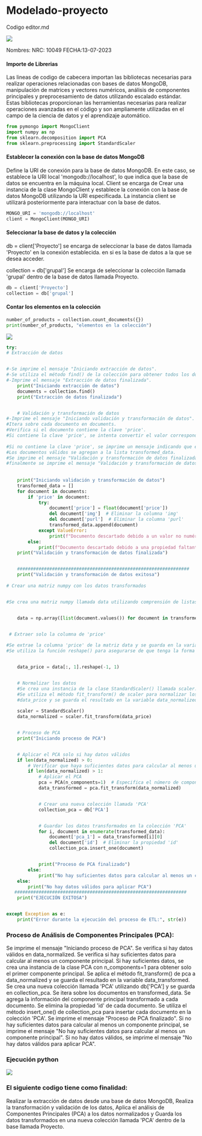 # Modelado-proyecto
Codigo editor.md




![](https://www.espe.edu.ec/wp-content/uploads/2022/01/ESPEtransparente.png)


Nombres:
NRC: 10049
FECHA:13-07-2023


#### Importe de Librerias
Las lineas de codigo de cabecera importan las bibliotecas necesarias para realizar operaciones relacionadas con bases de datos MongoDB, manipulación de matrices y vectores numéricos, análisis de componentes principales y preprocesamiento de datos utilizando escalado estándar. Estas bibliotecas proporcionan las herramientas necesarias para realizar operaciones avanzadas en el código y son ampliamente utilizadas en el campo de la ciencia de datos y el aprendizaje automático.
```python
from pymongo import MongoClient
import numpy as np
from sklearn.decomposition import PCA
from sklearn.preprocessing import StandardScaler
```
####  Establecer la conexión con la base de datos MongoDB
 Define la URI de conexión para la base de datos MongoDB. En este caso, se establece la URI local 'mongodb://localhost', lo que indica que la base de datos se encuentra en la máquina local.
Client se encarga de Crear una instancia de la clase MongoClient y establece la conexión con la base de datos MongoDB utilizando la URI especificada. La instancia client se utilizará posteriormente para interactuar con la base de datos.
```python
MONGO_URI = 'mongodb://localhost'
client = MongoClient(MONGO_URI)
```
#### Seleccionar la base de datos y la colección


db = client['Proyecto'] se encarga de seleccionar la base de datos llamada 'Proyecto' en la conexión establecida. en si es la base de datos a la que se desea acceder.


collection = db['grupal'] Se encarga de seleccionar la colección llamada 'grupal' dentro de la base de datos llamada Proyecto.
```python
db = client['Proyecto']
collection = db['grupal']
```


#### Contar los elementos en la colección
```python
number_of_products = collection.count_documents({})
print(number_of_products, "elementos en la colección")
```


![](https://scontent.fuio10-1.fna.fbcdn.net/v/t39.30808-6/359824719_299659805752916_2416028469696423354_n.jpg?_nc_cat=109&cb=99be929b-59f725be&ccb=1-7&_nc_sid=0debeb&_nc_eui2=AeHxS5XZgsdZv8kWSIXvhiskBe2cqXw_vgcF7ZypfD--B2IPLMJoJXK2h64bagbwdaO-gaCTx6Osq3yYx_Sw_Uet&_nc_ohc=fGm6ewsFE6cAX9QCcaJ&_nc_ht=scontent.fuio10-1.fna&oh=00_AfCfzZXq6LegdQlI9FnrjZBx29UkXpXmFwPycAW3x_KXPg&oe=64B5C051)
```python
try:
# Extracción de datos


#-Se imprime el mensaje "Iniciando extracción de datos".
#-Se utiliza el método find() de la colección para obtener todos los documentos de la  #-Colección seleccionada y se almacenan en la variable documents.
#-Imprime el mensaje "Extracción de datos finalizada".
	print("Iniciando extracción de datos")
	documents = collection.find()
	print("Extracción de datos finalizada")


	# Validación y transformación de datos
#-Imprime el mensaje "Iniciando validación y transformación de datos".
#Itera sobre cada documento en documents.
#Verifica si el documento contiene la clave 'price'.
#Si contiene la clave 'price', se intenta convertir el valor correspondiente a tipo float y   #Elimina las claves 'img' y 'purl' del documento.
    
#Si no contiene la clave 'price', se imprime un mensaje indicando que el documento es #descartado debido a una propiedad faltante.
#Los documentos válidos se agregan a la lista transformed_data.
#Se imprime el mensaje "Validación y transformación de datos finalizada".
#finalmente se imprime el mensaje "Validación y transformación de datos exitosa".
    
    
	print("Iniciando validación y transformación de datos")
	transformed_data = []
	for document in documents:
    	if 'price' in document:
        	try:
            	document['price'] = float(document['price'])
            	del document['img']  # Eliminar la columna 'img'
            	del document['purl']  # Eliminar la columna 'purl'
            	transformed_data.append(document)
        	except ValueError:
            	print(f"Documento descartado debido a un valor no numérico en 'price': {document}")
    	else:
        	print(f"Documento descartado debido a una propiedad faltante: {document}")
	print("Validación y transformación de datos finalizada")


	################################################################
	print("Validación y transformación de datos exitosa")
    
# Crear una matriz numpy con los datos transformados


#Se crea una matriz numpy llamada data utilizando comprensión de listas y la función #values() para obtener los valores de cada documento en transformed_data.


	data = np.array([list(document.values()) for document in transformed_data])


 # Extraer solo la columna de 'price'
    
#Se extrae la columna 'price' de la matriz data y se guarda en la variable data_price.
#Se utiliza la función reshape() para asegurarse de que tenga la forma adecuada para  #ser procesada.


	data_price = data[:, 1].reshape(-1, 1)


	# Normalizar los datos
	#Se crea una instancia de la clase StandardScaler() llamada scaler.
	#Se utiliza el método fit_transform() de scaler para normalizar los datos en
    #data_price y se guarda el resultado en la variable data_normalized.
    
	scaler = StandardScaler()
	data_normalized = scaler.fit_transform(data_price)


	# Proceso de PCA
	print("Iniciando proceso de PCA")


	# Aplicar el PCA solo si hay datos válidos
	if len(data_normalized) > 0:
    	# Verificar que haya suficientes datos para calcular al menos un componente principal
    	if len(data_normalized) > 1:
        	# Aplicar el PCA
        	pca = PCA(n_components=1)  # Especifica el número de componentes principales deseadas
        	data_transformed = pca.fit_transform(data_normalized)


        	# Crear una nueva colección llamada 'PCA'
        	collection_pca = db['PCA']


        	# Guardar los datos transformados en la colección 'PCA'
        	for i, document in enumerate(transformed_data):
            	document['pca_1'] = data_transformed[i][0]
            	del document['id']  # Eliminar la propiedad 'id'
            	collection_pca.insert_one(document)


        	print("Proceso de PCA finalizado")
    	else:
        	print("No hay suficientes datos para calcular al menos un componente principal")
	else:
    	print("No hay datos válidos para aplicar PCA")
   ################################################################
	print("EJECUCIÓN EXITOSA")


except Exception as e:
	print("Error durante la ejecución del proceso de ETL:", str(e))
```


### Proceso de Análisis de Componentes Principales (PCA):
Se imprime el mensaje "Iniciando proceso de PCA".
Se verifica si hay datos válidos en data_normalized.
Se verifica si hay suficientes datos para calcular al menos un componente principal.
Si hay suficientes datos, se crea una instancia de la clase PCA con n_components=1 para obtener solo el primer componente principal.
Se aplica el método fit_transform() de pca a data_normalized y se guarda el resultado en la variable data_transformed.
Se crea una nueva colección llamada 'PCA' utilizando db['PCA'] y se guarda en collection_pca.
Se itera sobre los documentos en transformed_data.
Se agrega la información del componente principal transformado a cada documento.
Se elimina la propiedad 'id' de cada documento.
Se utiliza el método insert_one() de collection_pca para insertar cada documento en la colección 'PCA'.
Se imprime el mensaje "Proceso de PCA finalizado".
Si no hay suficientes datos para calcular al menos un componente principal, se imprime el mensaje "No hay suficientes datos para calcular al menos un componente principal".
Si no hay datos válidos, se imprime el mensaje "No hay datos válidos para aplicar PCA".


### Ejecución python
![](https://scontent.fuio10-1.fna.fbcdn.net/v/t39.30808-6/359790223_299542665764630_3906310885665390985_n.jpg?_nc_cat=106&cb=99be929b-59f725be&ccb=1-7&_nc_sid=0debeb&_nc_eui2=AeGMNEry29IrEI3lUeYIcgbFnS9K1ZiUCpadL0rVmJQKlmKCzJlKklESUeikWxmwTDaVrzwUDnGMFNm-4_8rU7iY&_nc_ohc=3RZZ6WMRo-oAX8CIl8c&_nc_ht=scontent.fuio10-1.fna&oh=00_AfDrGk2XrMua1LBJLyES8Mfl_79fqzYkDPDbBQOuGMnotg&oe=64B4233E)




### El siguiente codigo tiene como finalidad:
Realizar la extracción de datos desde una base de datos MongoDB,
Realiza la transformación y validación de los datos,
Aplica el análisis de Componentes Principales (PCA) a los datos normalizados y
Guarda los datos transformados en una nueva colección llamada 'PCA' dentro de la base llamada Proyecto.
